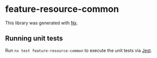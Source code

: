 # feature-resource-common

This library was generated with [Nx](https://nx.dev).

## Running unit tests

Run `nx test feature-resource-common` to execute the unit tests via [Jest](https://jestjs.io).
